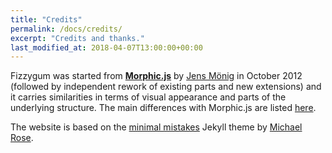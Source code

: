 ```yaml
---
title: "Credits"
permalink: /docs/credits/
excerpt: "Credits and thanks."
last_modified_at: 2018-04-07T13:00:00+00:00
---
```


Fizzygum was started from [**Morphic.js**](https://github.com/jmoenig/morphic.js/) by [Jens Mönig](https://github.com/jmoenig) in October 2012 (followed by independent rework of existing parts and new extensions) and it carries similarities in terms of visual appearance and parts of the underlying structure. The main differences with Morphic.js are listed [here](/docs/differences-with-morphicjs/).

The website is based on the [minimal mistakes](https://github.com/mmistakes/minimal-mistakes) Jekyll theme by [Michael Rose](https://github.com/mmistakes).